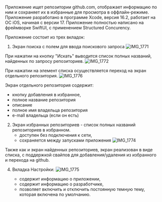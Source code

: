  Приложение ищет репозитории github.com, отображает информацию по ним и сохраняет их в избранные для просмотра в оффлайн-режиме.
 Приложение разработано в программе Xcode, версия 16.2, работает на ОС iOS, начиная с версии 17.
 Приложение полностью написано на фреймворке SwiftUI, с применением Structured Concurency.
 
 Приложение состоит из трех вкладок: 
 1. Экран поиска с полем для ввода поискового запроса
    ![IMG_1771](https://github.com/user-attachments/assets/6076c76c-baf1-4558-90b2-a5172337cbe1)

При нажатии на кнопку "Искать" выводится список полных названий, найденных по запросу репозиториев.
  ![IMG_1772](https://github.com/user-attachments/assets/53028416-0113-49d0-9d9f-74931a8156c2)

При нажатии на элемент списка осуществляется переход на экран отдельного репозитория.
![IMG_1776](https://github.com/user-attachments/assets/633c5b9e-5a39-467c-be91-713863e1c990)
  
  Экран отдельного репозитория содержит: 
  - кнопку добавления в избранное,
  - полное название репозитория
  - описание
  - полное имя владельца репозитория
  - e-mall владельца (если он есть)

  
  2. Экран избранных репозиториев - список полных названий репозиториев в избранном.
     - доступен без подключения к сети,
     - сохраняется между запусками приложения
    ![IMG_1774](https://github.com/user-attachments/assets/80c66205-9a14-48be-91af-8ae80e3298d8)

Также как и экран найденных репозиториев, экран реализован в виде списка, с поддержкой свайпов для добавления/удаления из избранного и перехода на github.

  4. Вкладка Настройки:
     ![IMG_1775](https://github.com/user-attachments/assets/c9c2d99d-cf0c-482c-b192-efa1a814b565)

     - содержит информацию о приложении,
     - содержит информацию о разработчике,
     - позволяет включить и отключить постоянную темную тему, которая включена по умолчанию.
